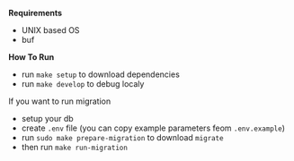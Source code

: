 **Requirements**
* UNIX based OS
* buf


**How To Run**
* run `make setup` to download dependencies
* run `make develop` to debug localy

If you want to run migration
* setup your db
* create `.env` file (you can copy example parameters feom `.env.example`)
* run `sudo make prepare-migration` to download `migrate`
* then run `make run-migration`